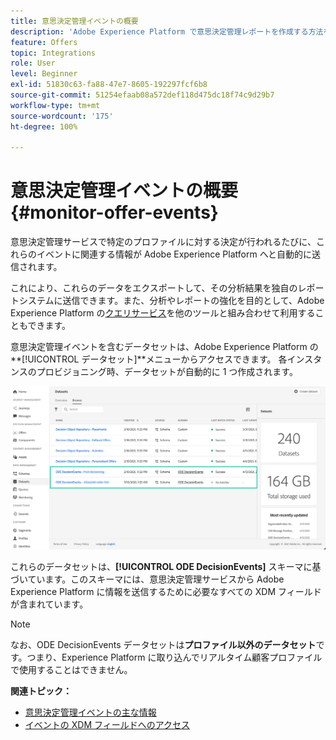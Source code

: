```yaml
---
title: 意思決定管理イベントの概要
description: 'Adobe Experience Platform で意思決定管理レポートを作成する方法を説明します。 '
feature: Offers
topic: Integrations
role: User
level: Beginner
exl-id: 51830c63-fa88-47e7-8605-192297fcf6b8
source-git-commit: 51254efaab08a572def118d475dc18f74c9d29b7
workflow-type: tm+mt
source-wordcount: '175'
ht-degree: 100%

---
```


# 意思決定管理イベントの概要 {#monitor-offer-events}

意思決定管理サービスで特定のプロファイルに対する決定が行われるたびに、これらのイベントに関連する情報が Adobe Experience Platform へと自動的に送信されます。


これにより、これらのデータをエクスポートして、その分析結果を独自のレポートシステムに送信できます。また、分析やレポートの強化を目的として、Adobe Experience Platform の[クエリサービス](https://experienceleague.adobe.com/docs/experience-platform/query/home.html?lang=ja)を他のツールと組み合わせて利用することもできます。

意思決定管理イベントを含むデータセットは、Adobe Experience Platform の&#x200B;**[!UICONTROL データセット]**メニューからアクセスできます。
各インスタンスのプロビジョニング時、データセットが自動的に 1 つ作成されます。

![](../../assets/events-datasets-list.png)

これらのデータセットは、**[!UICONTROL ODE DecisionEvents]** スキーマに基づいています。このスキーマには、意思決定管理サービスから Adobe Experience Platform に情報を送信するために必要なすべての XDM フィールドが含まれています。


>[!NOTE]
>
>なお、ODE DecisionEvents データセットは&#x200B;**プロファイル以外のデータセット**&#x200B;です。つまり、Experience Platform に取り込んでリアルタイム顧客プロファイルで使用することはできません。

**関連トピック：**

* [意思決定管理イベントの主な情報](../reports/key-information.md)
* [イベントの XDM フィールドへのアクセス](../reports/xdm-fields.md)
